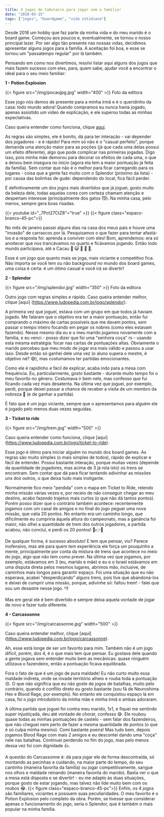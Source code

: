 ```yaml
---
title: 4 jogos de tabuleiro para jogar com a família!
date: "2018-03-15"
tags: ["jogos", "boardgame", "vida cotidiana"]
---
```


Desde 2016 um hobby que faz parte da minha vida e do meu marido é o board game. Começou aos poucos e, eventualmente, se tornou o nosso principal lazer. Por ser algo tão presente nas nossas vidas, decidimos apresentar alguns jogos para a família. A aceitação foi boa, e esse se tornou um "passatempo regular" por lá também.

Pensando em como nos divertimos, resolvi listar aqui alguns dos jogos que mais fazem sucesso com eles, para, quem sabe, ajudar você a encontrar o ideal para o seu meio familiar:

**1 - Potion Explosion**

{{< figure src="/img/pocaojpg.jpg" width="400" >}}
Foto da editora

Esse jogo nós demos de presente para a minha irmã e é o queridinho da casa: todo mundo adora! Quando compramos eu nunca havia jogado, apenas assistido um vídeo de explicação, e ele superou todas as minhas expectativas.

Caso queira entender como funciona, clique [aqui](https://www.ludopedia.com.br/jogo/potion-explosion).

As regras são simples, ele é bonito, dá para ter interação - vai depender dos jogadores - e é rápido! Para mim só não é o "casual perfeito", porque demanda uma atenção maior para as poções (já que cada uma delas possui um efeito diferente), algo que pode complicar nas primeiras jogadas. Digo isso, pois minha mãe demorou para decorar os efeitos de cada uma, o que a deixou bem insegura no início (agora ela tem a maior pontuação já feita da família). Sem contar que não é o melhor para ficar carregando para os lugares - coisa que a gente faz muito com o Splendor (próximo da lista) - por causa das bolinhas de gude: dependendo do local, fica fácil perder.

É definitivamente um dos jogos mais divertidos que já joguei, gosto muito da beleza dele, todas aquelas cores com certeza chamam atenção e despertam interesse (principalmente dos gatos :smirk_cat:). Na minha casa, pelo menos, sempre gera boas risadas.


{{< youtube id="_7Pct27CtZ8"="true" >}}
{{< figure class="espaco-branco-45-pc">}}


No mês de janeiro passei alguns dias na casa dos meus pais e houve uma "invasão" de carrascos por lá. Pesquisamos o que fazer para tentar afastá-los e a resposta foi: aprenda a conviver com eles!
Bom, aprendemos: era só anoitecer que nos trancávamos no quarto e ficávamos jogando. Então todo mundo participava, até a Cacau :frog: :smiley_cat: :woman: :woman: :girl:.

Esse é um jogo que quanto mais se joga, mais viciante e competitivo fica. Não importa se você tem ou não background no mundo dos board games, uma coisa é certa: é um ótimo casual e você irá se divertir!



**2 - Splendor**

{{< figure src="/img/splendor.jpg" width="350" >}}
Foto da editora

Outro jogo com regras simples e rápido. Caso queira entender melhor, clique [aqui] (https://www.ludopedia.com.br/jogo/splendor).

A primeira vez que joguei, estava com um grupo em que todos já haviam jogado. Me falaram que o objetivo era ter a maior pontuação, então fui comprando o máximo de cartas possíveis que me davam pontos, sem passar o tempo inteiro focando em pegar os nobres (como eles estavam fazendo). Nesse mesmo dia eu e o meu marido jogamos novamente com a família, e eu venci - posso dizer que foi uma "senhora coça" rs - usando esta mesma estratégia: focar nas cartas de pontuações altas. Obviamente o marido percebeu que meu modo de jogar era mais válido e passou a usar isso. Desde então só ganhei dele uma vez (o aluno supera o mestre, é objetivo né? :sweat_smile:), mas costumamos ter partidas emocionantes.

Como ele é rapidinho e fácil de explicar, acaba indo para a mesa com frequência. Eu, particularmente, gosto bastante - durante muito tempo foi o meu favorito no gênero. Costumava ir bem nele, mas confesso que fui ficando cada vez mais desatenta. Na última vez que joguei, por exemplo, perdi, porque deixei passar a chance de receber a visita de um membro da nobreza :princess: (e de ganhar a partida).

É fato que é um jogo viciante, sempre que o apresentamos para alguém ele é jogado pelo menos duas vezes seguidas.  

**3 - Ticket to ride**

{{< figure src="/img/trem.jpg" width="500" >}}


Caso queira entender como funciona, clique [aqui] (https://www.ludopedia.com.br/jogo/ticket-to-ride).

Esse jogo é ótimo para iniciar alguém no mundo dos board games. As regras são muito simples (o mais simples de todos), rápido de explicar e fácil de entender. Possui bastante interação, porque muitas vezes (depende da quantidade de jogadores, mas acima de 3 já rola isto) os trens se encontram. Sem contar que dá para ficar tentando adivinhar as missões uns dos outros, o que deixa tudo mais instigante.

Normalmente fico meio "perdida" com o mapa em Ticket to Ride, relendo minha missão várias vezes e, por receio de não conseguir chegar ao meu destino, acabo fazendo trajetos mais curtos (o que não dá tantos pontos). Porém posso dizer que o contrário também acontece: recentemente jogamos com um casal de amigos e no final do jogo peguei uma nova missão, que valia 20 pontos. No entanto era um caminho longo, que dificilmente eu cumpriria àquela altura do campeonato, mas a ganância foi maior, não olhei a quantidade de trem dos outros jogadores, a partida acabou, não concluí, e perdi os 20 pontos! :clap::point_right::angry:

De qualquer forma, é sucesso absoluto! E tem que pensar, viu? Parece inofensivo, mas até para quem tem experiência ele força um pouquinho a mente, principalmente por conta da mistura de trens que acontece no meio do jogo, algo que não tem como prever.
Na última vez que jogamos, por exemplo, estávamos em 3 (eu, marido e mãe) e eu e o Israel estávamos em uma disputa direta pelos mesmos lugares, abrimos mão, inclusive, de caminhos mais longos para garantir espaço. Foi uma situação que eu não esperava, acabei "desperdiçando" alguns trens, pois tive que abandoná-los e deixei de cumprir uma missão, porque, adivinhe só: faltou trem! - falei que sou um desastre nesse jogo. :thumbsdown:

Mas em geral ele é bem divertido e sempre deixa aquela vontade de jogar de novo e fazer tudo diferente.

**4 - Carcassonne**

{{< figure src="/img/carcassonne.jpg" width="500" >}}


Caso queira entender melhor, clique [aqui] (https://www.ludopedia.com.br/jogo/carcassonne).

Ah, esse está longe de ser um favorito para mim.
Também não é um jogo difícil, porém, dos 4, é o que mais tem que pensar. Eu gostava dele quando a gente jogava sem entender muito bem as mecânicas: quase ninguém utilizava o fazendeiro, então a pontuação ficava equilibrada.

Fora o fato de que é um jogo de pura maldade! Eu não curto muito essa maldade indireta, onde se invade território alheio e rouba toda a pontuação :unamused:. O que não significa que eu não goste de jogos de batalhas, muito pelo contrário, quando é conflito direto eu gosto bastante (sou fã de Neuroshima Hex e Blood Rage, por exemplo).
No entanto ele conquistou espaço lá em casa, foi o jogo introdutório da minha mãe e minha irmã e ambas adoraram.

A última partida que joguei foi contra meu marido, 1x1, e fiquei me sentindo super injustiçada, deu até vontade de chorar, confesso :sweat_smile:. Ele roubou quase todas as minhas pontuações de castelo - sem falar dos fazendeiros, que não cheguei nem perto de fazer a mesma quantidade de pontos (o que é só culpa minha mesmo). Comi bastante poeira! Mas tudo bem, depois jogamos Blood Rage com mais 2 amigos e eu descontei dando uma "coça" nele nas batalhas. Continuei perdendo no fim do jogo, mas pelo menos dessa vez foi com dignidade :thumbsup:.

A questão do Carcassonne é: dá para jogar ele de forma descontraída, só montando as pecinhas e cuidando, na maior parte do tempo, do seu cantinho (maneira favorita da família) ou jogar competitivamente, sangue nos olhos e maldade reinando (maneira favorita do marido). Basta ver o que a mesa está disposta e se divertir! - eu me adapto às duas situações, porque gosto de estar jogando, mas talvez não lide muito bem com os roubos :joy:.
{{< figure class="espaco-branco-45-pc">}}
Enfim, os 4 jogos são familiares, viciantes e possuem suas peculiaridades. O meu favorito é o Potion Explosion pelo completo da obra. Porém, se tivesse que considerar apenas o funcionamento do jogo, seria o Splendor, que é também o mais popular na minha família.
